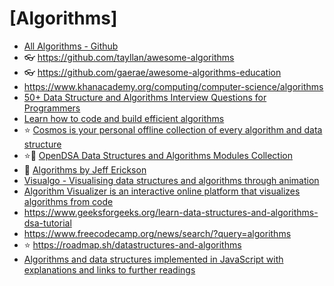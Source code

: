 # [Algorithms]

- [All Algorithms - Github](https://the-algorithms.com/es)
- 👓 <https://github.com/tayllan/awesome-algorithms>
- 👓 <https://github.com/gaerae/awesome-algorithms-education>
- <https://www.khanacademy.org/computing/computer-science/algorithms>
- [50+ Data Structure and Algorithms Interview Questions for Programmers](https://hackernoon.com/50-data-structure-and-algorithms-interview-questions-for-programmers-b4b1ac61f5b0)
- [Learn how to code and build efficient algorithms](https://www.spoj.com/)
- ⭐ [Cosmos is your personal offline collection of every algorithm and data structure](https://github.com/OpenGenus/cosmos)
- ⭐📕 [OpenDSA Data Structures and Algorithms Modules Collection](https://opendsa-server.cs.vt.edu/ODSA/Books/Everything/html/)
- 📕 [Algorithms by Jeff Erickson](http://jeffe.cs.illinois.edu/teaching/algorithms/)
- [Visualgo - Visualising data structures and algorithms through animation](https://visualgo.net)
- [Algorithm Visualizer is an interactive online platform that visualizes algorithms from code](https://algorithm-visualizer.org/)
- <https://www.geeksforgeeks.org/learn-data-structures-and-algorithms-dsa-tutorial>
- <https://www.freecodecamp.org/news/search/?query=algorithms>
- ⭐ <https://roadmap.sh/datastructures-and-algorithms>
- [Algorithms and data structures implemented in JavaScript with explanations and links to further readings](https://github.com/trekhleb/javascript-algorithms)
